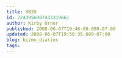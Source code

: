 ```yaml
---
title: HB2U
id: 2243956987433319661
author: Kirby Urner
published: 2008-06-07T19:46:00.000-07:00
updated: 2008-06-07T19:50:35.689-07:00
blog: bizmo_diaries
tags: 
---
```


[](https://blogger.googleusercontent.com/img/b/R29vZ2xl/AVvXsEj6_MBPcWF1UTGoonUSlW_liYh1JvUDutX8CG5oc8vQPfeF_aPGKRVlEuXmd-GWRybLizowRpMh_JWabpjoImT9b0pL_MkWk4xddDIrVHJkVW4yJpxQANYhfAFrcOZakE7Lgdxp/s1600-h/P6070067.JPG)